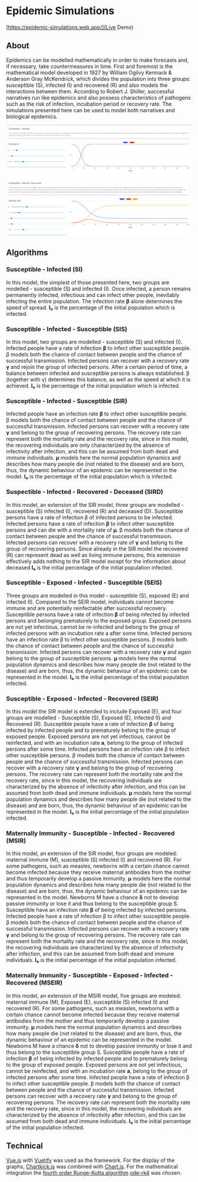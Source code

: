 # Epidemic Simulations

[https://epidemic-simulations.web.app/](Live Demo)
## About
Epidemics can be modelled mathematically in order to make forecasts and, if necessary, take countermeasures in time. First and foremost is the mathematical model developed in 1927 by William Ogilvy Kermack & Anderson Gray McKendrick, which divides the population into three groups: susceptible (S), infected (I) and recovered (R) and also models the interactions between them. According to Robert J. Shiller, successful narratives run like epidemics and also possess characteristics of pathogens such as the risk of infection, incubation period or recovery rate. The simulations presented here can be used to model both narratives and biological epidemics.

![Alt text](Screenshot_1.png?raw=true "Screenshot of the epidemic simulations")


## Algorithms
### Susceptible - Infected (SI)
In this model, the simplest of those presented here, two groups are modelled - susceptible (S) and infected (I). Once infected, a person remains permanently infected, infectious and can infect other people, inevitably infecting the entire population. The infection rate <b>β</b> alone determines the speed of spread. <b>I₀</b> is the percentage of the initial population which is infected.
### Susceptible - Infected - Susceptible (SIS)
In this model, two groups are modelled - susceptible (S) and infected (I). Infected people have a rate of infection <b>β</b> to infect other susceptible people. β models both the chance of contact between people and the chance of successful transmission. Infected persons can recover with a recovery rate <b>γ</b> and rejoin the group of infected persons. After a certain period of time, a balance between infected and susceptible persons is always established. β (together with γ) determines this balance, as well as the speed at which it is achieved. <b>I₀</b> is the percentage of the initial population which is infected.
### Susceptible - Infected - Susceptible (SIR)
Infected people have an infection rate <b>β</b> to infect other susceptible people. β models both the chance of contact between people and the chance of successful transmission. Infected persons can recover with a recovery rate <b>γ</b> and belong to the group of recovering persons. The recovery rate can represent both the mortality rate and the recovery rate, since in this model, the recovering individuals are only characterized by the absence of infectivity after infection, and this can be assumed from both dead and immune individuals. <b>μ</b> models here the normal population dynamics and describes how many people die (not related to the disease) and are born, thus, the dynamic behaviour of an epidemic can be represented in the model. <b>I₀</b> is the percentage of the initial population which is infected.
### Suspectible - Infected - Recovered - Deceased (SIRD)
In this model, an extension of the SIR model, three groups are modelled - susceptible (S) infected (I), recovered (R) and deceased (D). Susceptible persons have a rate of infection β of infected persons to be infected. Infected persons have a rate of infection <b>β</b> to infect other susceptible persons and can die with a mortality rate of <b>μ</b>. β models both the chance of contact between people and the chance of successful transmission. Infected persons can recover with a recovery rate of <b>γ</b> and belong to the group of recovering persons. Since already in the SIR model the recovered (R) can represent dead as well as living immune persons, this extension effectively adds nothing to the SIR model except for the information about deceased <b> I₀ </b> is the initial percentage of the initial population infected.
### Susceptible - Exposed - Infected - Susceptible (SEIS)
Three groups are modelled in this model - susceptible (S), exposed (E) and infected (I). Compared to the SEIR model, individuals cannot become immune and are potentially reinfectable after successful recovery. Susceptible persons have a rate of infection <b>β</b> of being infected by infected persons and belonging prematurely to the exposed group. Exposed persons are not yet infectious, cannot be re-infected and belong to the group of infected persons with an incubation rate a after some time. Infected persons have an infection rate β to infect other susceptible persons. β models both the chance of contact between people and the chance of successful transmission. Infected persons can recover with a recovery rate <b>γ</b> and again belong to the group of susceptible persons. <b>μ</b> models here the normal population dynamics and describes how many people die (not related to the disease) and are born, thus, the dynamic behaviour of an epidemic can be represented in the model. <b>I₀</b> is the initial percentage of the initial population infected.
### Susceptible - Exposed - Infected - Recovered (SEIR)
In this model the SIR model is extended to include Exposed (E), and four groups are modelled - Susceptible (S), Exposed (E), Infected (I) and Recovered (R). Susceptible people have a rate of infection <b>β</b> of being infected by infected people and to prematurely belong to the group of exposed people. Exposed persons are not yet infectious, cannot be reinfected, and with an incubation rate <b>a</b>, belong to the group of infected persons after some time. Infected persons have an infection rate β to infect other susceptible persons. β models both the chance of contact between people and the chance of successful transmission. Infected persons can recover with a recovery rate <b>γ</b> and belong to the group of recovering persons. The recovery rate can represent both the mortality rate and the recovery rate, since in this model, the recovering individuals are characterized by the absence of infectivity after infection, and this can be assumed from both dead and immune individuals. <b>μ</b> models here the normal population dynamics and describes how many people die (not related to the disease) and are born, thus, the dynamic behaviour of an epidemic can be represented in the model. <b>I₀</b> is the initial percentage of the initial population infected.
### Maternally Immunity - Susceptible - Infected - Recovered (MSIR)
In this model, an extension of the SIR model, four groups are modeled: maternal immune (M), susceptible (S) infected (I) and recovered (R). For some pathogens, such as measles, newborns with a certain chance cannot become infected because they receive maternal antibodies from the mother and thus temporarily develop a passive immunity. <b>μ</b> models here the normal population dynamics and describes how many people die (not related to the disease) and are born, thus, the dynamic behaviour of an epidemic can be represented in the model. Newborns M have a chance <b>δ</b> not to develop passive immunity or lose it and thus belong to the susceptible group S. Susceptible have an infection rate <b>β</b> of being infected by infected persons. Infected people have a rate of infection β to infect other susceptible people. β models both the chance of contact between people and the chance of successful transmission. Infected persons can recover with a recovery rate <b>γ</b> and belong to the group of recovering persons. The recovery rate can represent both the mortality rate and the recovery rate, since in this model, the recovering individuals are characterized by the absence of infectivity after infection, and this can be assumed from both dead and immune individuals. <b>I₀</b> is the initial percentage of the initial population infected.
###  Maternally Immunity - Susceptible - Exposed - Infected - Recovered (MSEIR)
In this model, an extension of the MSIR model, five groups are modeled: maternal immune (M), Exposed (E), susceptible (S) infected (I) and recovered (R). For some pathogens, such as measles, newborns with a certain chance cannot become infected because they receive maternal antibodies from the mother and thus temporarily develop a passive immunity. <b>μ</b> models here the normal population dynamics and describes how many people die (not related to the disease) and are born, thus, the dynamic behaviour of an epidemic can be represented in the model. Newborns M have a chance <b>δ</b> not to develop passive immunity or lose it and thus belong to the susceptible group S. Susceptible people have a rate of infection <b>β</b> of being infected by infected people and to prematurely belong to the group of exposed people. Exposed persons are not yet infectious, cannot be reinfected, and with an incubation rate <b>a</b>, belong to the group of infected persons after some time. Infected people have a rate of infection β to infect other susceptible people. β models both the chance of contact between people and the chance of successful transmission. Infected persons can recover with a recovery rate <b>γ</b> and belong to the group of recovering persons. The recovery rate can represent both the mortality rate and the recovery rate, since in this model, the recovering individuals are characterized by the absence of infectivity after infection, and this can be assumed from both dead and immune individuals. <b>I₀</b> is the initial percentage of the initial population infected.

## Technical
[Vue.js](https://vuejs.org/) with [Vuetify](https://vuetifyjs.com/) was used as the framework. For the display of the graphs, [Chartkick.js](https://chartkick.com/) was combined with [Chart.js](https://www.chartjs.org/). For the mathematical integration the [fourth order Runge-Kutta algorithm](https://en.wikipedia.org/wiki/Runge%E2%80%93Kutta_methods) [ode-rk4](https://www.npmjs.com/package/ode-rk4) was chosen.
